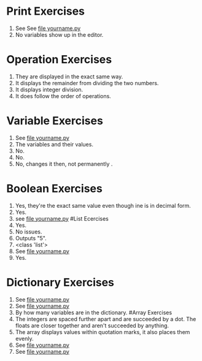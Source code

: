 # Print Exercises
1) See See [file yourname.py](link)
2) No variables show up in the editor. 
# Operation Exercises
1) They are displayed in the exact same way.
2) It displays the remainder from dividing the two numbers. 
3) It displays integer division. 
4) It does follow the order of operations.
# Variable Exercises 
1) See [file yourname.py](link)
2) The variables and their values.
3) No.
5) No.
6) No, changes it then, not permanently .
# Boolean Exercises 
1) Yes, they're the exact same value even though ine is in decimal form.
2) Yes.
3) see [file yourname.py](link)
#List Ecercises 
1) Yes.
2) No issues.
3) Outputs "5".
4) <class 'list'>
5) See [file yourname.py](link)
6) Yes.
# Dictionary Exercises
1) See [file yourname.py](link)
2) See [file yourname.py](link)
3) By how many variables are in the dictionary.
#Array Exercises
1) The integers are spaced further apart and are succeeded by a dot. The floats are closer together and aren't succeeded by anything. 
2) The array displays values within quotation marks, it also places them evenly.
3) See [file yourname.py](link)
4) See [file yourname.py](link)
